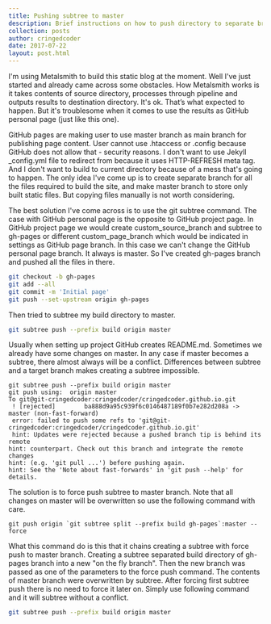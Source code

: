 ```yaml
---
title: Pushing subtree to master
description: Brief instructions on how to push directory to separate branch
collection: posts
author: cringedcoder
date: 2017-07-22
layout: post.html
---
```

I'm using Metalsmith to build this static blog at the moment. Well
I've just started and already came across some obstacles. How Metalsmith works
is it takes contents of source directory, processes through pipeline and outputs
results to destination directory. It's ok. That’s what expected to happen.
But it's troublesome when it comes to use the results as GitHub personal page 
(just like this one).

GitHub pages are making user to use master branch as main branch for publishing
page content. User cannot use .htaccess or .config because GitHub does not allow
that - security reasons. I don't want to use Jekyll _config.yml file to redirect
from because it uses HTTP-REFRESH meta tag. And I don't want to build to current
directory because of a mess that's going to happen. The only idea I've come up
is to create separate branch for all the files required to build the site,
and make master branch to store only built static files. But copying files
manually is not worth considering.

The best solution I've come across is to use the git subtree command. The case
with GitHub personal page is the opposite to GitHub project page. In GitHub
project page we would create custom_source_branch and subtree to gh-pages or
different custom_page_branch which would be indicated in settings as GitHub page
branch. In this case we can't change the GitHub personal page branch. It always
is master. So I've created gh-pages branch and pushed all the files in there.
```bash
git checkout -b gh-pages
git add --all
git commit -m 'Initial page'
git push --set-upstream origin gh-pages
```
Then tried to subtree my build directory to master.
```bash
git subtree push --prefix build origin master
```
Usually when setting up project GitHub creates README.md. Sometimes we already
have some changes on master. In any case if master becomes a subtree, there
almost always will be a conflict. Differences between subtree and a target
branch makes creating a subtree impossible.
```
git subtree push --prefix build origin master
git push using:  origin master
To git@git-cringedcoder:cringedcoder/cringedcoder.github.io.git
 ! [rejected]        ba888d9a95c939f6c0146487189f0b7e282d208a -> master (non-fast-forward)
 error: failed to push some refs to 'git@git-cringedcoder:cringedcoder/cringedcoder.github.io.git'
 hint: Updates were rejected because a pushed branch tip is behind its remote
hint: counterpart. Check out this branch and integrate the remote changes
hint: (e.g. 'git pull ...') before pushing again.
hint: See the 'Note about fast-forwards' in 'git push --help' for details.
```
The solution is to force push subtree to master branch. Note that all changes on
master will be overwritten so use the following command with care.
```$
git push origin `git subtree split --prefix build gh-pages`:master --force
```
What this command do is this that it chains creating a subtree with force push
to master branch. Creating a subtree separated build directory
of gh-pages branch into a new "on the fly branch". Then the new branch was
passed as one of the parameters to the force push command. The contents of
master branch were overwritten by subtree.
After forcing first subtree push there is no need to force it later on.
Simply use following command and it will subtree without a conflict.
```bash
git subtree push --prefix build origin master
```
